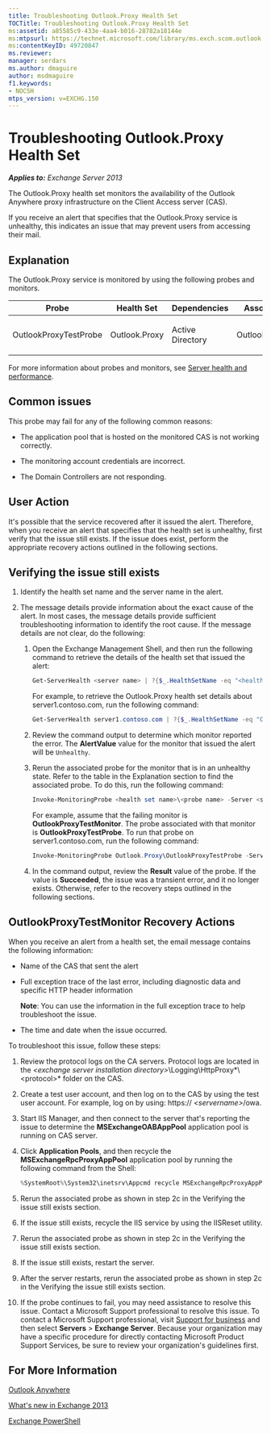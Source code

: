 ```yaml
---
title: Troubleshooting Outlook.Proxy Health Set
TOCTitle: Troubleshooting Outlook.Proxy Health Set
ms:assetid: a85585c9-433e-4aa4-b016-28782a18144e
ms:mtpsurl: https://technet.microsoft.com/library/ms.exch.scom.outlook.proxy(v=EXCHG.150)
ms:contentKeyID: 49720847
ms.reviewer:
manager: serdars
ms.author: dmaguire
author: msdmaguire
f1.keywords:
- NOCSH
mtps_version: v=EXCHG.150
---
```


# Troubleshooting Outlook.Proxy Health Set

_**Applies to:** Exchange Server 2013_

The Outlook.Proxy health set monitors the availability of the Outlook Anywhere proxy infrastructure on the Client Access server (CAS).

If you receive an alert that specifies that the Outlook.Proxy service is unhealthy, this indicates an issue that may prevent users from accessing their mail.

## Explanation

The Outlook.Proxy service is monitored by using the following probes and monitors.

<table>
<colgroup>
<col style="width: 25%" />
<col style="width: 25%" />
<col style="width: 25%" />
<col style="width: 25%" />
</colgroup>
<thead>
<tr class="header">
<th>Probe</th>
<th>Health Set</th>
<th>Dependencies</th>
<th>Associated Monitors</th>
</tr>
</thead>
<tbody>
<tr class="odd">
<td><p>OutlookProxyTestProbe</p></td>
<td><p>Outlook.Proxy</p></td>
<td><p>Active Directory</p></td>
<td><p>OutlookProxyTestMonitor</p></td>
</tr>
</tbody>
</table>

For more information about probes and monitors, see [Server health and performance](https://docs.microsoft.com/exchange/server-health-and-performance-exchange-2013-help).

## Common issues

This probe may fail for any of the following common reasons:

- The application pool that is hosted on the monitored CAS is not working correctly.

- The monitoring account credentials are incorrect.

- The Domain Controllers are not responding.

## User Action

It's possible that the service recovered after it issued the alert. Therefore, when you receive an alert that specifies that the health set is unhealthy, first verify that the issue still exists. If the issue does exist, perform the appropriate recovery actions outlined in the following sections.

## Verifying the issue still exists

1. Identify the health set name and the server name in the alert.

2. The message details provide information about the exact cause of the alert. In most cases, the message details provide sufficient troubleshooting information to identify the root cause. If the message details are not clear, do the following:

   1. Open the Exchange Management Shell, and then run the following command to retrieve the details of the health set that issued the alert:

      ```powershell
      Get-ServerHealth <server name> | ?{$_.HealthSetName -eq "<health set name>"}
      ```

      For example, to retrieve the Outlook.Proxy health set details about server1.contoso.com, run the following command:

      ```powershell
      Get-ServerHealth server1.contoso.com | ?{$_.HealthSetName -eq "Outlook.Proxy"}
      ```

   2. Review the command output to determine which monitor reported the error. The **AlertValue** value for the monitor that issued the alert will be `Unhealthy`.

   3. Rerun the associated probe for the monitor that is in an unhealthy state. Refer to the table in the Explanation section to find the associated probe. To do this, run the following command:

      ```powershell
      Invoke-MonitoringProbe <health set name>\<probe name> -Server <server name> | Format-List
      ```

      For example, assume that the failing monitor is **OutlookProxyTestMonitor**. The probe associated with that monitor is **OutlookProxyTestProbe**. To run that probe on server1.contoso.com, run the following command:

      ```powershell
      Invoke-MonitoringProbe Outlook.Proxy\OutlookProxyTestProbe -Server server1.contoso.com | Format-List
      ```

   4. In the command output, review the **Result** value of the probe. If the value is **Succeeded**, the issue was a transient error, and it no longer exists. Otherwise, refer to the recovery steps outlined in the following sections.

## OutlookProxyTestMonitor Recovery Actions

When you receive an alert from a health set, the email message contains the following information:

- Name of the CAS that sent the alert

- Full exception trace of the last error, including diagnostic data and specific HTTP header information

  **Note**: You can use the information in the full exception trace to help troubleshoot the issue.

- The time and date when the issue occurred.

To troubleshoot this issue, follow these steps:

1. Review the protocol logs on the CA servers. Protocol logs are located in the *\<exchange server installation directory\>*\\Logging\\HttpProxy*\\\<protocol\>* folder on the CAS.

2. Create a test user account, and then log on to the CAS by using the test user account. For example, log on by using: https:// *\<servername\>*/owa.

3. Start IIS Manager, and then connect to the server that's reporting the issue to determine the **MSExchangeOABAppPool** application pool is running on CAS server.

4. Click **Application Pools**, and then recycle the **MSExchangeRpcProxyAppPool** application pool by running the following command from the Shell:

   ```powershell
   %SystemRoot%\System32\inetsrv\Appcmd recycle MSExchangeRpcProxyAppPool
   ```

5. Rerun the associated probe as shown in step 2c in the Verifying the issue still exists section.

6. If the issue still exists, recycle the IIS service by using the IISReset utility.

7. Rerun the associated probe as shown in step 2c in the Verifying the issue still exists section.

8. If the issue still exists, restart the server.

9. After the server restarts, rerun the associated probe as shown in step 2c in the Verifying the issue still exists section.

10. If the probe continues to fail, you may need assistance to resolve this issue. Contact a Microsoft Support professional to resolve this issue. To contact a Microsoft Support professional, visit [Support for business](https://support.microsoft.com/supportforbusiness/productselection) and then select **Servers** \> **Exchange Server**. Because your organization may have a specific procedure for directly contacting Microsoft Product Support Services, be sure to review your organization's guidelines first.

## For More Information

[Outlook Anywhere](https://docs.microsoft.com/exchange/outlook-anywhere-exchange-2013-help)

[What's new in Exchange 2013](https://docs.microsoft.com/exchange/what-s-new-in-exchange-2013-exchange-2013-help)

[Exchange PowerShell](https://docs.microsoft.com/powershell/exchange/)

